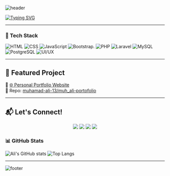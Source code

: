 <!-- Banner -->
![header](https://capsule-render.vercel.app/api?type=waving&color=0f172a&height=200&section=header&text=Muhamad%20Ali%20Akbar%20Abil%20Aziz&fontSize=28&fontColor=ffffff&animation=fadeIn&fontAlignY=35)

<!-- Typing SVG -->
[![Typing SVG](https://readme-typing-svg.herokuapp.com?font=Fira+Code&size=22&duration=3000&pause=1000&color=FFFFFF&center=true&vCenter=true&width=700&lines=Junior+Web+Developer;Back-End+Developer)](https://git.io/typing-svg)

---

### 🚀 Tech Stack
![HTML](https://img.shields.io/badge/HTML-0f172a?style=for-the-badge&logo=html5&logoColor=white)
![CSS](https://img.shields.io/badge/CSS-0f172a?style=for-the-badge&logo=css3&logoColor=white)
![JavaScript](https://img.shields.io/badge/JavaScript-0f172a?style=for-the-badge&logo=javascript&logoColor=white)
![Bootstrap](https://img.shields.io/badge/Bootstrap-0f172a?style=for-the-badge&logo=bootstrap&logoColor=white).
![PHP](https://img.shields.io/badge/PHP-0f172a?style=for-the-badge&logo=php&logoColor=white)
![Laravel](https://img.shields.io/badge/Laravel-0f172a?style=for-the-badge&logo=laravel&logoColor=white)
![MySQL](https://img.shields.io/badge/MySQL-0f172a?style=for-the-badge&logo=mysql&logoColor=white)
![PostgreSQL](https://img.shields.io/badge/PostgreSQL-0f172a?style=for-the-badge&logo=postgresql&logoColor=white)
![UI/UX](https://img.shields.io/badge/UI%2FUX-0f172a?style=for-the-badge&logo=figma&logoColor=white)


---
## 🚀 Featured Project
🔗 [🌐 Personal Portfolio Website](https://muhamad-ali-13.github.io/muh_ali-portofolio/)  
📂 Repo: [muhamad-ali-13/muh_ali-portofolio](https://github.com/muhamad-ali-13/muh_ali-portofolio)

---

## 📬 Let's Connect!
<p align="center">
  <a href="mailto:muhamad13aliakbar@gmail.com"><img src="https://img.shields.io/badge/Email-D14836?style=for-the-badge&logo=gmail&logoColor=white"></a>
  <a href="https://www.linkedin.com/in/muhamad-ali-akbar-abil-aziz"><img src="https://img.shields.io/badge/LinkedIn-0A66C2?style=for-the-badge&logo=linkedin&logoColor=white"></a>
  <a href="https://github.com/muhamad-ali-13"><img src="https://img.shields.io/badge/GitHub-181717?style=for-the-badge&logo=github&logoColor=white"></a>
  <a href="https://wa.me/6287898119254"><img src="https://img.shields.io/badge/WhatsApp-25D366?style=for-the-badge&logo=whatsapp&logoColor=white"></a>
</p>

### 📊 GitHub Stats
![Ali's GitHub stats](https://github-readme-stats.vercel.app/api?username=muhamad-ali-13&show_icons=true&theme=tokyonight)
![Top Langs](https://github-readme-stats.vercel.app/api/top-langs/?username=muhamad-ali-13&layout=compact&theme=tokyonight)

---

<!-- Footer -->
![footer](https://capsule-render.vercel.app/api?type=waving&color=0f172a&height=100&section=footer)
